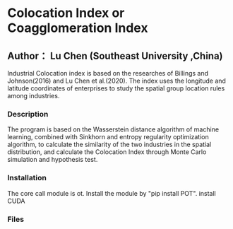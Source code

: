 # Colocation Index or Coagglomeration Index
## Author： Lu Chen (Southeast University ,China) 

Industrial Colocation index is based on the researches of Billings and Johnson(2016) and Lu Chen et al.(2020). The index uses the longitude and latitude coordinates of enterprises to study the spatial group location rules among industries.

### Description
The program is based on the Wasserstein distance algorithm of machine learning, combined with Sinkhorn and entropy regularity optimization algorithm, to calculate the similarity of the two industries in the spatial distribution, and calculate the Colocation Index through Monte Carlo simulation and hypothesis test.


### Installation
The core call module is ot. Install the module by "pip install POT".
install CUDA

### Files

